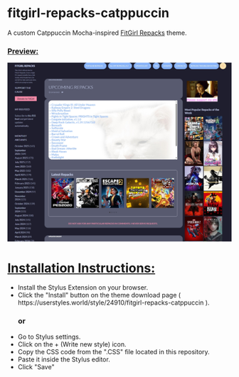 # fitgirl-repacks-catppuccin

A custom Catppuccin Mocha-inspired [FitGirl Repacks](https://fitgirl-repacks.site) theme.

<b><u><h3>Preview:</h3></u></b>
![Catppuccin Preview](https://github.com/shunsui18/fitgirl-repacks-catppuccin/blob/main/fitgirl-repacks-catppuccin-preview.png)

<b><u><h1>Installation Instructions:</h1></u></b>
<ul>
    <li>Install the Stylus Extension on your browser.</li>
    <li>Click the "Install" button on the theme download page ( https://userstyles.world/style/24910/fitgirl-repacks-catppuccin ).</li>
    <h3>or</h3>
    <li>Go to Stylus settings.</li>
    <li>Click on the + (Write new style) icon.</li>
    <li>Copy the CSS code from the ".CSS" file located in this repository.</li>
    <li>Paste it inside the Stylus editor.</li>
    <li>Click "Save"</li>
</ul>
